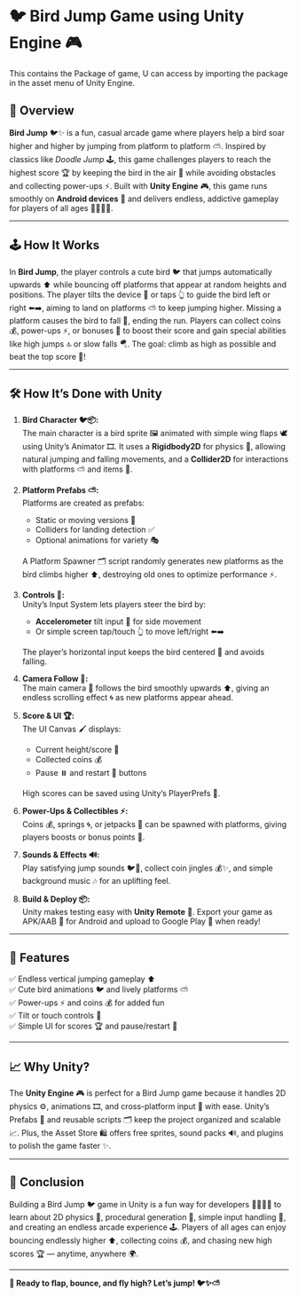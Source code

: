 # 🐦 Bird Jump Game using Unity Engine 🎮

This contains the Package of game, U can access by importing the package in the asset menu of Unity Engine.

## 🚀 Overview

**Bird Jump** 🐦✨ is a fun, casual arcade game where players help a bird soar higher and higher by jumping from platform to platform ⛅. Inspired by classics like *Doodle Jump* 🕹️, this game challenges players to reach the highest score 🏆 by keeping the bird in the air 🌈 while avoiding obstacles and collecting power-ups ⚡. Built with **Unity Engine** 🎮, this game runs smoothly on **Android devices** 📱 and delivers endless, addictive gameplay for players of all ages 👨‍👩‍👧‍👦.

---

## 🕹️ How It Works

In **Bird Jump**, the player controls a cute bird 🐦 that jumps automatically upwards ⬆️ while bouncing off platforms that appear at random heights and positions. The player tilts the device 📱 or taps 👆 to guide the bird left or right ⬅️➡️, aiming to land on platforms ⛅ to keep jumping higher. Missing a platform causes the bird to fall 🚫, ending the run. Players can collect coins 💰, power-ups ⚡, or bonuses 🎁 to boost their score and gain special abilities like high jumps 🔝 or slow falls 🪂. The goal: climb as high as possible and beat the top score 🏅!

---

## 🛠️ How It’s Done with Unity

1. **Bird Character 🐦📦:**  
   The main character is a bird sprite 🖼️ animated with simple wing flaps 🕊️ using Unity’s Animator 🎞️. It uses a **Rigidbody2D** for physics 🧲, allowing natural jumping and falling movements, and a **Collider2D** for interactions with platforms ⛅ and items 🎁.

2. **Platform Prefabs ⛅:**  
   Platforms are created as prefabs:
   - Static or moving versions 🚀
   - Colliders for landing detection ✅
   - Optional animations for variety 🎭

   A Platform Spawner 🗂️ script randomly generates new platforms as the bird climbs higher ⬆️, destroying old ones to optimize performance ⚡.

3. **Controls 📱:**  
   Unity’s Input System lets players steer the bird by:
   - **Accelerometer** tilt input 📱 for side movement
   - Or simple screen tap/touch 👆 to move left/right ⬅️➡️

   The player’s horizontal input keeps the bird centered 🧭 and avoids falling.

4. **Camera Follow 🎥:**  
   The main camera 🎥 follows the bird smoothly upwards ⬆️, giving an endless scrolling effect 🌀 as new platforms appear ahead.

5. **Score & UI 🏆:**  
   The UI Canvas 🖌️ displays:
   - Current height/score 📏
   - Collected coins 💰
   - Pause ⏸️ and restart 🔄 buttons

   High scores can be saved using Unity’s PlayerPrefs 💾.

6. **Power-Ups & Collectibles ⚡:**  
   Coins 💰, springs 🌀, or jetpacks 🚀 can be spawned with platforms, giving players boosts or bonus points 🌟.

7. **Sounds & Effects 🔊:**  
   Play satisfying jump sounds 🐦🎵, collect coin jingles 💰✨, and simple background music 🎶 for an uplifting feel.

8. **Build & Deploy 📦:**  
   Unity makes testing easy with **Unity Remote** 📲. Export your game as APK/AAB 🚀 for Android and upload to Google Play 🏪 when ready!

---

## 🌟 Features

✅ Endless vertical jumping gameplay ⬆️  
✅ Cute bird animations 🐦 and lively platforms ⛅  
✅ Power-ups ⚡ and coins 💰 for added fun  
✅ Tilt or touch controls 📱  
✅ Simple UI for scores 🏆 and pause/restart 🔄

---

## 📈 Why Unity?

The **Unity Engine** 🎮 is perfect for a Bird Jump game because it handles 2D physics ⚙️, animations 🎞️, and cross-platform input 📲 with ease. Unity’s Prefabs 🧩 and reusable scripts 🗂️ keep the project organized and scalable 📈. Plus, the Asset Store 🛍️ offers free sprites, sound packs 🔊, and plugins to polish the game faster ✨.

---

## 🎉 Conclusion

Building a Bird Jump 🐦 game in Unity is a fun way for developers 👩‍💻👨‍💻 to learn about 2D physics 🧲, procedural generation 🔀, simple input handling 📲, and creating an endless arcade experience 🕹️. Players of all ages can enjoy bouncing endlessly higher ⬆️, collecting coins 💰, and chasing new high scores 🏆 — anytime, anywhere 🌍.

---

**🚀 Ready to flap, bounce, and fly high? Let’s jump! 🐦✨⛅**
